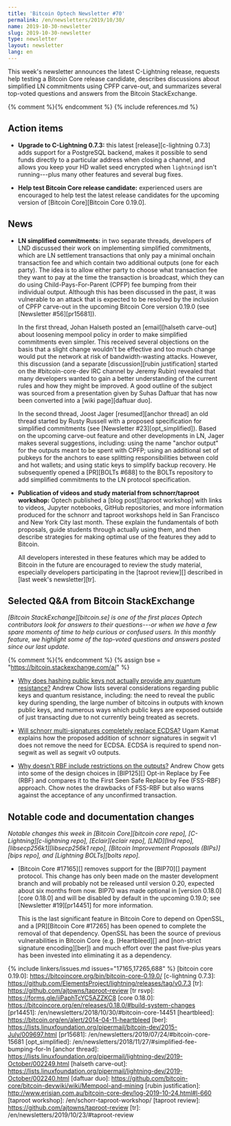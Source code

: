 ```yaml
---
title: 'Bitcoin Optech Newsletter #70'
permalink: /en/newsletters/2019/10/30/
name: 2019-10-30-newsletter
slug: 2019-10-30-newsletter
type: newsletter
layout: newsletter
lang: en
---
```

This week's newsletter announces the latest C-Lightning release,
requests help testing a Bitcoin Core release candidate,
describes discussions about simplified LN commitments using CPFP
carve-out, and summarizes several top-voted questions and answers from
the Bitcoin StackExchange.

{% comment %}<!-- include references.md below the fold but above any Jekyll/Liquid variables-->{% endcomment %}
{% include references.md %}

## Action items

- **Upgrade to C-Lightning 0.7.3:** this latest [release][c-lightning
  0.7.3] adds support for a PostgreSQL backend, makes it possible to
  send funds directly to a particular address when closing a channel,
  and allows you keep your HD wallet seed encrypted when `lightningd`
  isn't running---plus many other features and several bug fixes.

- **Help test Bitcoin Core release candidate:** experienced users are encouraged to
  help test the latest release candidates for the upcoming version of
  [Bitcoin Core][Bitcoin Core 0.19.0].

## News

- **LN simplified commitments:** in two separate threads, developers
  of LND discussed their work on implementing simplified commitments,
  which are LN settlement transactions that only pay a minimal onchain
  transaction fee and which contain two additional outputs (one for each
  party).  The idea is to allow either party to choose what transaction
  fee they want to pay at the time the transaction is broadcast, which
  they can do using Child-Pays-For-Parent (CPFP) fee bumping from their
  individual output.  Although this has been discussed in the past, it
  was vulnerable to an attack that is expected to be resolved by the
  inclusion of CPFP carve-out in the upcoming Bitcoin Core version
  0.19.0 (see [Newsletter #56][pr15681]).

    In the first thread, Johan Halseth posted an [email][halseth
    carve-out] about loosening mempool policy in order to make
    simplified commitments even simpler.  This received several
    objections on the basis that a slight change wouldn't be effective
    and too much change would put the network at risk of
    bandwidth-wasting attacks.  However, this discussion (and a separate
    [discussion][rubin justification] started on the #bitcoin-core-dev
    IRC channel by Jeremy Rubin) revealed that many developers wanted to
    gain a better understanding of the current rules and how they might
    be improved.  A good outline of the subject was sourced from a
    presentation given by Suhas Daftuar that has now been converted into
    a [wiki page][daftuar duo].

    In the second thread, Joost Jager [resumed][anchor thread] an old
    thread started by Rusty Russell with a proposed specification for
    simplified commitments (see [Newsletter #23][opt_simplified]).
    Based on the upcoming carve-out feature and other developments in
    LN, Jager makes several suggestions, including: using the name
    "anchor output" for the outputs meant to be spent with CPFP; using
    an additional set of pubkeys for the anchors to ease splitting
    responsibilities between cold and hot wallets; and using static keys
    to simplify backup recovery.  He subsequently opened a [PR][BOLTs
    #688] to the BOLTs repository to add simplified commitments to the
    LN protocol specification.

- **Publication of videos and study material from schnorr/taproot workshop:**
  Optech published a [blog post][taproot workshop] with links to videos, Jupyter
  notebooks, GitHub repositories, and more information produced for the
  schnorr and taproot workshops held in San Francisco and New York
  City last month.  These explain the fundamentals of both proposals,
  guide students through actually using them, and then describe strategies
  for making optimal use of the features they add to Bitcoin.

    All developers interested in these features which may be added to
    Bitcoin in the future are encouraged to review the study material,
    especially developers participating in the [taproot review][]
    described in [last week's newsletter][tr].

## Selected Q&A from Bitcoin StackExchange

*[Bitcoin StackExchange][bitcoin.se] is one of the first places Optech
contributors look for answers to their questions---or when we have a
few spare moments of time to help curious or confused users.  In
this monthly feature, we highlight some of the top-voted questions and
answers posted since our last update.*

{% comment %}<!-- https://bitcoin.stackexchange.com/search?tab=votes&q=created%3a1m..%20is%3aanswer -->{%
endcomment %}
{% assign bse = "https://bitcoin.stackexchange.com/a/" %}

- [Why does hashing public keys not actually provide any quantum resistance?]({{bse}}91049)
  Andrew Chow lists several considerations regarding public keys and quantum
  resistance, including: the need to reveal the public key during spending, the
  large number of bitcoins in outputs with known public keys, and numerous ways
  which public keys are exposed outside of just transacting due to not currently
  being treated as secrets.

- [Will schnorr multi-signatures completely replace ECDSA?]({{bse}}90855)
  Ugam Kamat explains how the proposed addition of schnorr signatures in
  segwit v1 does not remove the need for ECDSA. ECDSA is required to spend
  non-segwit as well as segwit v0 outputs.

- [Why doesn't RBF include restrictions on the outputs?]({{bse}}90858)
  Andrew Chow gets into some of the design choices in [BIP125][] Opt-in Replace
  by Fee (RBF) and compares it to the First Seen Safe Replace by Fee (FSS-RBF)
  approach. Chow notes the drawbacks of FSS-RBF but also warns against the
  acceptance of any unconfirmed transaction.

## Notable code and documentation changes

*Notable changes this week in [Bitcoin Core][bitcoin core repo],
[C-Lightning][c-lightning repo], [Eclair][eclair repo], [LND][lnd repo],
[libsecp256k1][libsecp256k1 repo], [Bitcoin Improvement Proposals
(BIPs)][bips repo], and [Lightning BOLTs][bolts repo].*

- [Bitcoin Core #17165][] removes support for the [BIP70][] payment
  protocol.  This change has only been made on the master development
  branch and will probably not be released until version 0.20, expected
  about six months from now.  BIP70 was made optional in [version
  0.18.0][core 0.18.0] and will be disabled by default in the upcoming
  0.19.0; see [Newsletter #19][pr14451] for more information.

    This is the last significant feature in Bitcoin Core to depend on
    OpenSSL, and a [PR][Bitcoin Core #17265] has been opened to complete
    the removal of that dependency.  OpenSSL has been the source of
    previous vulnerabilities in Bitcoin Core (e.g. [Heartbleed][] and
    [non-strict signature encoding][ber]) and much effort over the past
    five-plus years has been invested into eliminating it as a
    dependency.

{% include linkers/issues.md issues="17165,17265,688" %}
[bitcoin core 0.19.0]: https://bitcoincore.org/bin/bitcoin-core-0.19.0/
[c-lightning 0.7.3]: https://github.com/ElementsProject/lightning/releases/tag/v0.7.3
[tr]: https://github.com/ajtowns/taproot-review
[tr rsvp]: https://forms.gle/iiPaphTcYC5AZZKC8
[core 0.18.0]: https://bitcoincore.org/en/releases/0.18.0/#build-system-changes
[pr14451]: /en/newsletters/2018/10/30/#bitcoin-core-14451
[heartbleed]: https://bitcoin.org/en/alert/2014-04-11-heartbleed
[ber]: https://lists.linuxfoundation.org/pipermail/bitcoin-dev/2015-July/009697.html
[pr15681]: /en/newsletters/2019/07/24/#bitcoin-core-15681
[opt_simplified]: /en/newsletters/2018/11/27/#simplified-fee-bumping-for-ln
[anchor thread]: https://lists.linuxfoundation.org/pipermail/lightning-dev/2019-October/002249.html
[halseth carve-out]: https://lists.linuxfoundation.org/pipermail/lightning-dev/2019-October/002240.html
[daftuar duo]: https://github.com/bitcoin-core/bitcoin-devwiki/wiki/Mempool-and-mining
[rubin justification]: http://www.erisian.com.au/bitcoin-core-dev/log-2019-10-24.html#l-660
[taproot workshop]: /en/schorr-taproot-workshop/
[taproot review]: https://github.com/ajtowns/taproot-review
[tr]: /en/newsletters/2019/10/23/#taproot-review
